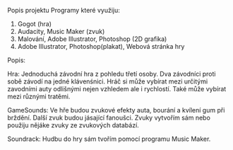 Popis projektu
Programy které využiju:
1. Gogot (hra)
2. Audacity, Music Maker (zvuk)
3. Malování, Adobe Illustrator, Photoshop (2D grafika)
4. Adobe Illustrator, Photoshop(plakat), Webová stránka hry

Popis:

Hra: 
Jednoduchá závodní hra z pohledu třetí osoby. Dva závodníci proti sobě závodí na jedné klávenśnici. Hráč si může vybírat mezi určitými zavodními auty odlišnými nejen vzhledem ale i rychlostí. Také může vybírat mezi různými tratěmi.

GameSounds: 
Ve hře budou zvukové efekty auta, bourání a kvílení gum při brždění. Další zvuk budou jásající fanoušci. Zvuky vytvořím sám nebo použiju nějáke zvuky ze zvukových databází.

Soundrack:
Hudbu do hry sám tvořím pomocí programu Music Maker.
